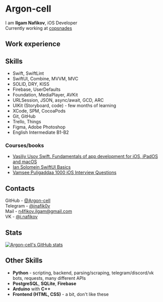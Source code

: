 # Argon-cell
I am **Ilgam Nafikov**, iOS Developer\
Currently working at [copsnades](https://apps.apple.com/ru/app/copsnades/id6446145365)

## Work experience

## Skills
- Swift, SwiftLint
- SwiftUI, Combine, MVVM, MVC
- SOLID, DRY, KISS
- Firebase, UserDefaults
- Foundation, MediaPlayer, AVKit
- URLSession, JSON, async/await, GCD, ARC
- UIKit (Storyboard, code) - few months of learning
- XCode, SPM, CocoaPods
- Git, GitHub
- Trello, Things
- Figma, Adobe Photoshop
- English Intermediate B1-B2

### Courses/books
- [Vasiliy Usov Swift. Fundamentals of app development for iOS, iPadOS and macOS](https://www.litres.ru/vasiliy-usov/swift-osnovy-razrabotki-prilozheniy-pod-ios-i-macos-24426226/otzivi/)
- [Ian Solomein SwiftUI Basics](https://www.youtube.com/playlist?list=PLUb9K99oQb2t7TIFVQbht6KxWvJApvRu4)
- [Vamsee Puligaddaa 1000 iOS Interview Questions](https://drive.google.com/file/d/1ZeOrQGU9EDe_pLgnGILHZxxdWVxkkivZ/view?usp=sharing)

## Contacts
GitHub - [@Argon-cell](https://github.com/Argon-cell)\
Telegram - [@inafik0v](https://inafik0v.t.me/)\
Mail - [n4fikov.ilgam@gmail.com](mailto:\n4fikov.ilgam@gmail.com)\
VK - [@i.nafikov](https://vk.com/i.nafik0v)

## Stats
[![Argon-cell's GitHub stats](https://github-readme-stats-sigma-five.vercel.app/api?username=Argon-cell&show_icons=true&theme=dark)](https://github.com/anuraghazra/github-readme-stats)

## Other Skills
- **Python** - scripting, backend, parsing/scraping, telegram/discord/vk bots, requests, many different APIs
- **PostgreSQL**, **SQLite**, **Firebase**
- **Arduino** with **C++**
- **Frontend (HTML, CSS)** - a bit, don't like these
